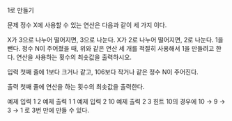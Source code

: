 1로 만들기

문제
정수 X에 사용할 수 있는 연산은 다음과 같이 세 가지 이다.

X가 3으로 나누어 떨어지면, 3으로 나눈다.
X가 2로 나누어 떨어지면, 2로 나눈다.
1을 뺀다.
정수 N이 주어졌을 때, 위와 같은 연산 세 개를 적절히 사용해서 1을 만들려고 한다. 연산을 사용하는 횟수의 최솟값을 출력하시오.

입력
첫째 줄에 1보다 크거나 같고, 106보다 작거나 같은 정수 N이 주어진다.

출력
첫째 줄에 연산을 하는 횟수의 최솟값을 출력한다.

예제 입력 1
2
예제 출력 1
1
예제 입력 2
10
예제 출력 2
3
힌트
10의 경우에 10 → 9 → 3 → 1 로 3번 만에 만들 수 있다.
